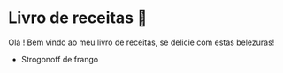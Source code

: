 # Livro de receitas :cookie:

Olá ! Bem vindo ao meu livro de receitas, se delicie com estas belezuras!

- Strogonoff de frango